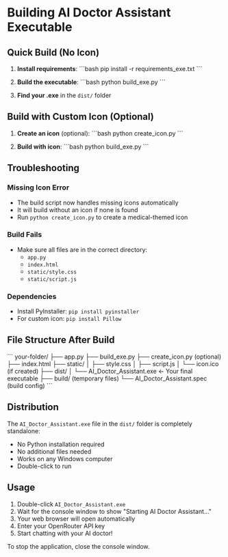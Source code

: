 # Building AI Doctor Assistant Executable

## Quick Build (No Icon)

1. **Install requirements**:
   \`\`\`bash
   pip install -r requirements_exe.txt
   \`\`\`

2. **Build the executable**:
   \`\`\`bash
   python build_exe.py
   \`\`\`

3. **Find your .exe** in the `dist/` folder

## Build with Custom Icon (Optional)

1. **Create an icon** (optional):
   \`\`\`bash
   python create_icon.py
   \`\`\`

2. **Build with icon**:
   \`\`\`bash
   python build_exe.py
   \`\`\`

## Troubleshooting

### Missing Icon Error
- The build script now handles missing icons automatically
- It will build without an icon if none is found
- Run `python create_icon.py` to create a medical-themed icon

### Build Fails
- Make sure all files are in the correct directory:
  - `app.py`
  - `index.html`
  - `static/style.css`
  - `static/script.js`

### Dependencies
- Install PyInstaller: `pip install pyinstaller`
- For custom icon: `pip install Pillow`

## File Structure After Build

\`\`\`
your-folder/
├── app.py
├── build_exe.py
├── create_icon.py (optional)
├── index.html
├── static/
│   ├── style.css
│   ├── script.js
│   └── icon.ico (if created)
├── dist/
│   └── AI_Doctor_Assistant.exe  ← Your final executable
├── build/ (temporary files)
└── AI_Doctor_Assistant.spec (build config)
\`\`\`

## Distribution

The `AI_Doctor_Assistant.exe` file in the `dist/` folder is completely standalone:
- No Python installation required
- No additional files needed
- Works on any Windows computer
- Double-click to run

## Usage

1. Double-click `AI_Doctor_Assistant.exe`
2. Wait for the console window to show "Starting AI Doctor Assistant..."
3. Your web browser will open automatically
4. Enter your OpenRouter API key
5. Start chatting with your AI doctor!

To stop the application, close the console window.
